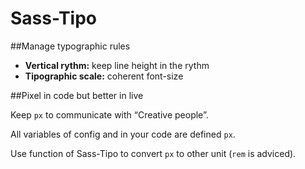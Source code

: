 # Sass-Tipo


##Manage typographic rules

* __Vertical rythm:__ keep line height in the rythm
* __Tipographic scale:__ coherent font-size


##Pixel in code but better in live

Keep `px` to communicate with “Creative people”.

All variables of config and in your code are defined `px`.

Use function of Sass-Tipo to convert `px` to other unit (`rem` is adviced).
